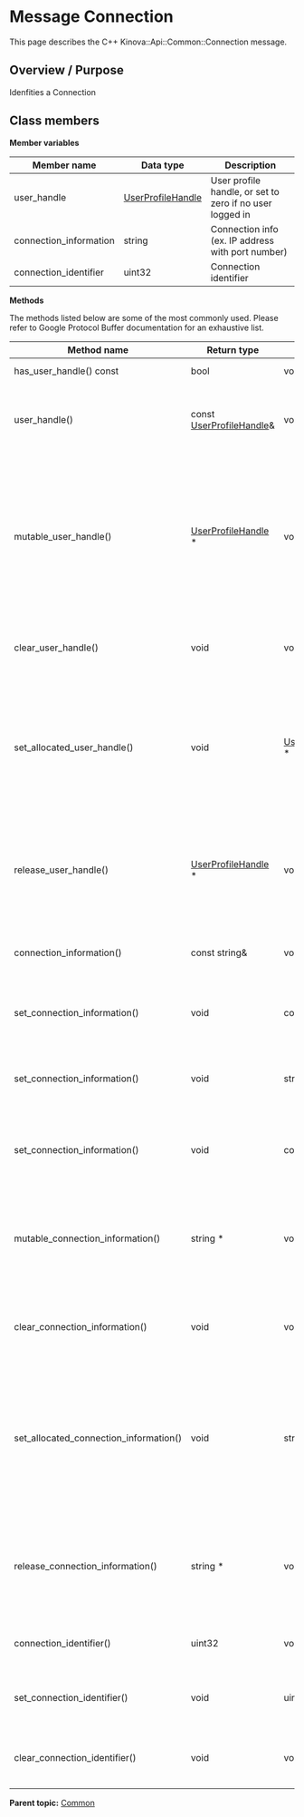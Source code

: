 # Message Connection

This page describes the C++ Kinova::Api::Common::Connection message.

## Overview / Purpose

Idenfities a Connection

## Class members

 **Member variables** 

|Member name|Data type|Description|
|-----------|---------|-----------|
|user\_handle| [UserProfileHandle](msg_Common_UserProfileHandle.md#)|User profile handle, or set to zero if no user logged in|
|connection\_information|string|Connection info \(ex. IP address with port number\)|
|connection\_identifier|uint32|Connection identifier|

 **Methods** 

The methods listed below are some of the most commonly used. Please refer to Google Protocol Buffer documentation for an exhaustive list.

|Method name|Return type|Input type|Description|
|-----------|-----------|----------|-----------|
|has\_user\_handle\(\) const|bool|void|Returns true if user\_handle is set.|
|user\_handle\(\)|const [UserProfileHandle](msg_Common_UserProfileHandle.md#)&|void|Returns the current value of user\_handle. If user\_handle is not set, returns a [UserProfileHandle](msg_Common_UserProfileHandle.md#) with none of its fields set \(possibly user\_handle::default\_instance\(\)\).|
|mutable\_user\_handle\(\)| [UserProfileHandle](msg_Common_UserProfileHandle.md#) \*|void|Returns a pointer to the mutable [UserProfileHandle](msg_Common_UserProfileHandle.md#) object that stores the field's value. If the field was not set prior to the call, then the returned [UserProfileHandle](msg_Common_UserProfileHandle.md#) will have none of its fields set \(i.e. it will be identical to a newly-allocated [UserProfileHandle](msg_Common_UserProfileHandle.md#)\). After calling this, has\_user\_handle\(\) will return true and user\_handle\(\) will return a reference to the same instance of [UserProfileHandle](msg_Common_UserProfileHandle.md#).|
|clear\_user\_handle\(\)|void|void|Clears the value of the field. After calling this, has\_user\_handle\(\) will return false and user\_handle\(\) will return the default value.|
|set\_allocated\_user\_handle\(\)|void| [UserProfileHandle](msg_Common_UserProfileHandle.md#) \*|Sets the [UserProfileHandle](msg_Common_UserProfileHandle.md#) object to the field and frees the previous field value if it exists. If the [UserProfileHandle](msg_Common_UserProfileHandle.md#) pointer is not NULL, the message takes ownership of the allocated [UserProfileHandle](msg_Common_UserProfileHandle.md#) object and has\_ [UserProfileHandle](msg_Common_UserProfileHandle.md#)\(\) will return true. Otherwise, if the user\_handle is NULL, the behavior is the same as calling clear\_user\_handle\(\).|
|release\_user\_handle\(\)| [UserProfileHandle](msg_Common_UserProfileHandle.md#) \*|void|Releases the ownership of the field and returns the pointer of the [UserProfileHandle](msg_Common_UserProfileHandle.md#) object. After calling this, caller takes the ownership of the allocated [UserProfileHandle](msg_Common_UserProfileHandle.md#) object, has\_user\_handle\(\) will return false, and user\_handle\(\) will return the default value.|
|connection\_information\(\)|const string&|void|Returns the current value of connection\_information. If connection\_information is not set, returns the empty string/empty bytes.|
|set\_connection\_information\(\)|void|const string&|Sets the value of connection\_information. After calling this, connection\_information\(\) will return a copy of value.|
|set\_connection\_information\(\)|void|string&&|\(C++11 and beyond\): Sets the value of connection\_information, moving from the passed string. After calling this, connection\_information\(\) will return a copy of value.|
|set\_connection\_information\(\)|void|const char\*|Sets the value of connection\_information using a C-style null-terminated string. After calling this, connection\_information\(\) will return a copy of value.|
|mutable\_connection\_information\(\)|string \*|void|Returns a pointer to the mutable string object that stores connection\_information's value. If the field was not set prior to the call, then the returned string will be empty. After calling this, connection\_information\(\) will return whatever value is written into the given string.|
|clear\_connection\_information\(\)|void|void|Clears the value of connection\_information. After calling this, connection\_information\(\) will return the empty string/empty bytes.|
|set\_allocated\_connection\_information\(\)|void|string\*|Sets the string object to the field and frees the previous field value if it exists. If the string pointer is not NULL, the message takes ownership of the allocated string object. The message is free to delete the allocated string object at any time, so references to the object may be invalidated. Otherwise, if the value is NULL, the behavior is the same as calling clear\_connection\_information\(\).|
|release\_connection\_information\(\)|string \*|void|Releases the ownership of connection\_information and returns the pointer of the string object. After calling this, caller takes the ownership of the allocated string object and connection\_information\(\) will return the empty string/empty bytes.|
|connection\_identifier\(\)|uint32|void|Returns the current value of connection\_identifier. If the connection\_identifier is not set, returns 0.|
|set\_connection\_identifier\(\)|void|uint32|Sets the value of connection\_identifier. After calling this, connection\_identifier\(\) will return value.|
|clear\_connection\_identifier\(\)|void|void|Clears the value of connection\_identifier. After calling this, connection\_identifier\(\) will return 0.|

**Parent topic:** [Common](../references/summary_Common.md)

